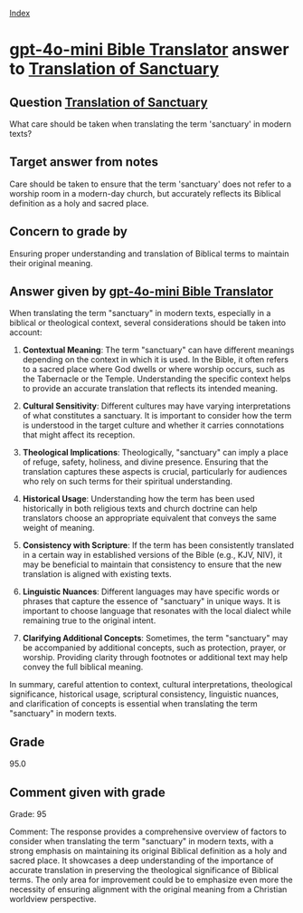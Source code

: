 
[Index](../../index.md)
# [gpt-4o-mini Bible Translator](../../answering_models/gpt-4o-mini_Bible_Translator.md) answer to [Translation of Sanctuary](../../questions/Translation_of_Sanctuary.md)

## Question [Translation of Sanctuary](../../questions/Translation_of_Sanctuary.md)
What care should be taken when translating the term 'sanctuary' in modern texts?

## Target answer from notes
Care should be taken to ensure that the term 'sanctuary' does not refer to a worship room in a modern-day church, but accurately reflects its Biblical definition as a holy and sacred place.

## Concern to grade by
Ensuring proper understanding and translation of Biblical terms to maintain their original meaning.

## Answer given by [gpt-4o-mini Bible Translator](../../answering_models/gpt-4o-mini_Bible_Translator.md)
When translating the term "sanctuary" in modern texts, especially in a biblical or theological context, several considerations should be taken into account:

1. **Contextual Meaning**: The term "sanctuary" can have different meanings depending on the context in which it is used. In the Bible, it often refers to a sacred place where God dwells or where worship occurs, such as the Tabernacle or the Temple. Understanding the specific context helps to provide an accurate translation that reflects its intended meaning.

2. **Cultural Sensitivity**: Different cultures may have varying interpretations of what constitutes a sanctuary. It is important to consider how the term is understood in the target culture and whether it carries connotations that might affect its reception.

3. **Theological Implications**: Theologically, "sanctuary" can imply a place of refuge, safety, holiness, and divine presence. Ensuring that the translation captures these aspects is crucial, particularly for audiences who rely on such terms for their spiritual understanding.

4. **Historical Usage**: Understanding how the term has been used historically in both religious texts and church doctrine can help translators choose an appropriate equivalent that conveys the same weight of meaning.

5. **Consistency with Scripture**: If the term has been consistently translated in a certain way in established versions of the Bible (e.g., KJV, NIV), it may be beneficial to maintain that consistency to ensure that the new translation is aligned with existing texts.

6. **Linguistic Nuances**: Different languages may have specific words or phrases that capture the essence of "sanctuary" in unique ways. It is important to choose language that resonates with the local dialect while remaining true to the original intent.

7. **Clarifying Additional Concepts**: Sometimes, the term "sanctuary" may be accompanied by additional concepts, such as protection, prayer, or worship. Providing clarity through footnotes or additional text may help convey the full biblical meaning.

In summary, careful attention to context, cultural interpretations, theological significance, historical usage, scriptural consistency, linguistic nuances, and clarification of concepts is essential when translating the term "sanctuary" in modern texts.

## Grade
95.0

## Comment given with grade
Grade: 95

Comment: The response provides a comprehensive overview of factors to consider when translating the term "sanctuary" in modern texts, with a strong emphasis on maintaining its original Biblical definition as a holy and sacred place. It showcases a deep understanding of the importance of accurate translation in preserving the theological significance of Biblical terms. The only area for improvement could be to emphasize even more the necessity of ensuring alignment with the original meaning from a Christian worldview perspective.
